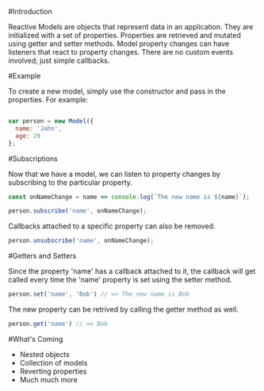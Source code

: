 #Introduction

Reactive Models are objects that represent data in an application. They are initialized with a set of properties. Properties are retrieved and mutated using getter and setter methods. Model property changes can have listeners that react to property changes. There are no custom events involved; just simple callbacks.

#Example

To create a new model, simply use the constructor and pass in the properties. For example:

```javascript

var person = new Model({
  name: 'John',
  age: 29
};

```

#Subscriptions

Now that we have a model, we can listen to property changes by subscribing to the particular property.

```javascript
const onNameChange = name => console.log(`The new name is ${name}`);

person.subscribe('name', onNameChange);
```

Callbacks attached to a specific property can also be removed.

```javascript
person.unsubscribe('name', onNameChange);
```

#Getters and Setters

Since the property 'name' has a callback attached to it, the callback will get called every time the 'name' property is set using the setter method.

```javascript
person.set('name', 'Bob') // => The new name is Bob
```

The new property can be retrived by calling the getter method as well.

```javascript
person.get('name') // => Bob
```

#What's Coming
* Nested objects
* Collection of models
* Reverting properties
* Much much more
